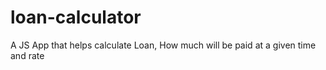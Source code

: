 # loan-calculator
A JS App that helps calculate Loan, How much will be paid at a given time and rate
